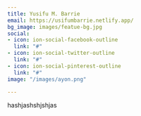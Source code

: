 ```yaml
---
title: Yusifu M. Barrie
email: https://usifumbarrie.netlify.app/
bg_image: images/featue-bg.jpg
social:
- icon: ion-social-facebook-outline
  link: "#"
- icon: ion-social-twitter-outline
  link: "#"
- icon: ion-social-pinterest-outline
  link: "#"
image: "/images/ayon.png"

---
```

hashjashshjshjas